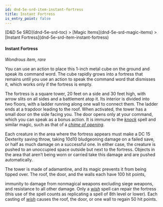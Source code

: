 ```yaml
---
id: dnd-5e-srd-item-instant-fortress
title: Instant Fortress
is_entry_point: false
---
```


<breadcrumb>
[D&D 5e SRD](dnd-5e-srd-toc) >  [Magic Items](dnd-5e-srd-magic-items) > [Instant Fortress](dnd-5e-srd-item-instant-fortress)
</breadcrumb>

#### Instant Fortress

*Wondrous item, rare*

You can use an action to place this 1-inch metal cube on the ground and speak its command word. The cube rapidly grows into a fortress that remains until you use an action to speak the command word that dismisses it, which works only if the fortress is empty.

The fortress is a square tower, 20 feet on a side and 30 feet high, with arrow slits on all sides and a battlement atop it. Its interior is divided into two floors, with a ladder running along one wall to connect them. The ladder ends at a trapdoor leading to the roof. When activated, the tower has a small door on the side facing you. The door opens only at your command, which you can speak as a bonus action. It is immune to the [*knock*](dnd-5e-srd-spell-knock) spell and similar magic, such as that of a [*chime of opening*](dnd-5e-srd-item-chime-of-opening).

Each creature in the area where the fortress appears must make a DC 15 Dexterity saving throw, taking 10d10 bludgeoning damage on a failed save, or half as much damage on a successful one. In either case, the creature is pushed to an unoccupied space outside but next to the fortress. Objects in the area that aren’t being worn or carried take this damage and are pushed automatically.

The tower is made of adamantine, and its magic prevents it from being tipped over. The roof, the door, and the walls each have 100 hit points,

immunity to damage from nonmagical weapons excluding siege weapons, and resistance to all other damage. Only a [*wish*](dnd-5e-srd-spell-wish) spell can repair the fortress (this use of the spell counts as replicating a spell of 8th level or lower). Each casting of [*wish*](dnd-5e-srd-spell-wish) causes the roof, the door, or one wall to regain 50 hit points.
